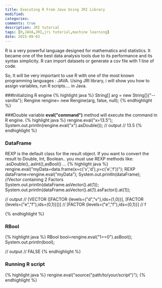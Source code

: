 ```yaml
---
title: Executing R From Java Using JRI Library
modified:
categories:
comments: true
description: JRI tutorial
tags: [R,JAVA,JRI,jri tutorial,machine learning]
date: 2015-09-03
---
```


R is a very powerful language designed for mathematics and statistics. It became one of the best data analysis tools due to its performance and its syntax simplicity. R can import datasets or generate a csv file with 1 line of code.

So, It will be very important to use R with one of the most known programming languages : JAVA. Using JRI library, i will show you how to assign variables, run R scripts.... in Java.

###Initializing R engine
{% highlight java %}
String[] arg = new String[]{"--vanilla"};
Rengine rengine= new Rengine(arg, false, null);
{% endhighlight %}

###Double variable
**eval("command")** method  will execute the command in R engine.
{% highlight java %}
rengine.eval("x=13.5");
System.out.println(rengine.eval("x").asDouble());
// output
// 13.5
{% endhighlight %}

### DataFrame
REXP is the default class for the result object. If you want to convert the result to Double, Int, Boolean.. you must use REXP methods like: .asDouble(),.asInt(),asBool() ...
{% highlight java %}
rengine.eval("myData=data.frame(x=c('v','d'),y=c('e','f'))");
REXP dataFrame=rengine.eval("myData");
System.out.println(dataFrame); //Vector containing 2 Factors
System.out.println(dataFrame.asVector().at(1));
System.out.println(dataFrame.asVector().at(1).asFactor().at(1));

// output
// [VECTOR ([FACTOR {levels=("d","v"),ids=(1,0)}], [FACTOR {levels=("e","f"),ids=(0,1)}])]
// [FACTOR {levels=("e","f"),ids=(0,1)}]
// f

{% endhighlight %}


### RBool
{% highlight java %}
RBool bool=rengine.eval("1==0").asBool();
System.out.println(bool);

// output
// FALSE
{% endhighlight %}

### Running R script
{% highlight java %}
rengine.eval("source(\"path/to/your/script\")");
{% endhighlight %}

